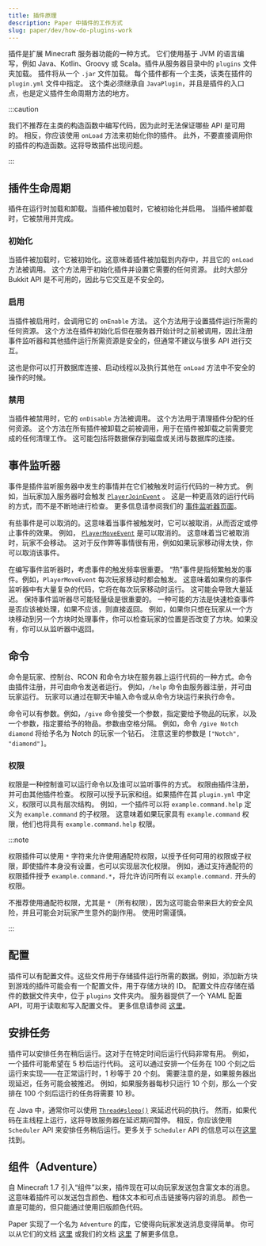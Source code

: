 ```yaml
---
title: 插件原理
description: Paper 中插件的工作方式
slug: paper/dev/how-do-plugins-work
---
```


插件是扩展 Minecraft 服务器功能的一种方式。
它们使用基于 JVM 的语言编写，例如 Java、Kotlin、Groovy 或 Scala。插件从服务器目录中的 `plugins` 文件夹加载。
插件将从一个 `.jar` 文件加载。
每个插件都有一个主类，该类在插件的 `plugin.yml` 文件中指定。
这个类必须继承自 `JavaPlugin`，并且是插件的入口点，也是定义插件生命周期方法的地方。

:::caution

我们不推荐在主类的构造函数中编写代码，因为此时无法保证哪些 API 是可用的。
相反，你应该使用 `onLoad` 方法来初始化你的插件。
此外，不要直接调用你的插件的构造函数。这将导致插件出现问题。

:::

## 插件生命周期

插件在运行时加载和卸载。当插件被加载时，它被初始化并启用。
当插件被卸载时，它被禁用并完成。

### 初始化

当插件被加载时，它被初始化。这意味着插件被加载到内存中，并且它的 `onLoad` 方法被调用。
这个方法用于初始化插件并设置它需要的任何资源。
此时大部分 Bukkit API 是不可用的，因此与它交互是不安全的。

### 启用

当插件被启用时，会调用它的 `onEnable` 方法。
这个方法用于设置插件运行所需的任何资源。
这个方法在插件初始化后但在服务器开始计时之前被调用，因此注册事件监听器和其他插件运行所需资源是安全的，但通常不建议与很多 API 进行交互。

这也是你可以打开数据库连接、启动线程以及执行其他在 `onLoad` 方法中不安全的操作的时候。

### 禁用

当插件被禁用时，它的 `onDisable` 方法被调用。 这个方法用于清理插件分配的任何资源。
这个方法在所有插件被卸载之前被调用，用于在插件被卸载之前需要完成的任何清理工作。
这可能包括将数据保存到磁盘或关闭与数据库的连接。

## 事件监听器

事件是插件监听服务器中发生的事情并在它们被触发时运行代码的一种方式。
例如，当玩家加入服务器时会触发 [`PlayerJoinEvent`](jd:paper:org.bukkit.event.player.PlayerJoinEvent) 。
这是一种更高效的运行代码的方式，而不是不断地进行检查。
更多信息请参阅我们的 [事件监听器页面](/paper/dev/event-listeners)。

有些事件是可以取消的。这意味着当事件被触发时，它可以被取消，从而否定或停止事件的效果。
例如， [`PlayerMoveEvent`](jd:paper:org.bukkit.event.player.PlayerMoveEvent) 是可以取消的。
这意味着当它被取消时，玩家不会移动。
这对于反作弊等事情很有用，例如如果玩家移动得太快，你可以取消该事件。

在编写事件监听器时，考虑事件的触发频率很重要。
“热”事件是指频繁触发的事件。例如，`PlayerMoveEvent` 每次玩家移动时都会触发。
这意味着如果你的事件监听器中有大量复杂的代码，它将在每次玩家移动时运行。
这可能会导致大量延迟。 保持事件监听器尽可能轻量级是很重要的。
一种可能的方法是快速检查事件是否应该被处理，如果不应该，则直接返回。
例如，如果你只想在玩家从一个方块移动到另一个方块时处理事件，你可以检查玩家的位置是否改变了方块。如果没有，你可以从监听器中返回。

## 命令

命令是玩家、控制台、RCON 和命令方块在服务器上运行代码的一种方式。命令由插件注册，并可由命令发送者运行。
例如，`/help` 命令由服务器注册，并可由玩家运行。
玩家可以通过在聊天中输入命令或从命令方块运行来执行命令。

命令可以有参数。例如，`/give` 命令接受一个参数，指定要给予物品的玩家，以及一个参数，指定要给予的物品。参数由空格分隔。
例如，命令 `/give Notch diamond` 将给予名为 Notch 的玩家一个钻石。
注意这里的参数是 `["Notch", "diamond"]`。

### 权限

权限是一种控制谁可以运行命令以及谁可以监听事件的方式。
权限由插件注册，并可由其他插件检查。
权限可以授予玩家和组。如果插件在其 `plugin.yml` 中定义，权限可以具有层次结构。
例如，一个插件可以将 `example.command.help` 定义为 `example.command` 的子权限。
这意味着如果玩家具有 `example.command` 权限，他们也将具有 `example.command.help` 权限。

:::note

权限插件可以使用 `*` 字符来允许使用通配符权限，以授予任何可用的权限或子权限，即使插件本身没有设置，也可以实现层次化权限。
例如，通过支持通配符的权限插件授予 `example.command.*`，将允许访问所有以 `example.command.` 开头的权限。

不推荐使用通配符权限，尤其是 `*`（所有权限），因为这可能会带来巨大的安全风险，并且可能会对玩家产生意外的副作用。
使用时需谨慎。

:::

## 配置

插件可以有配置文件。这些文件用于存储插件运行所需的数据。例如，添加新方块到游戏的插件可能会有一个配置文件，用于存储方块的 ID。
配置文件应存储在插件的数据文件夹中，位于 `plugins` 文件夹内。
服务器提供了一个 YAML 配置 API，可用于读取和写入配置文件。
更多信息请参阅 [这里](/paper/dev/plugin-configurations)。

## 安排任务

插件可以安排任务在稍后运行。这对于在特定时间后运行代码非常有用。
例如，一个插件可能希望在 5 秒后运行代码。
这可以通过安排一个任务在 100 个刻之后运行来实现——在正常运行时，1 秒等于 20 个刻。
需要注意的是，如果服务器出现延迟，任务可能会被推迟。
例如，如果服务器每秒只运行 10 个刻，那么一个安排在 100 个刻后运行的任务将需要 10 秒。

在 Java 中，通常你可以使用 [`Thread#sleep()`](jd:java:java.lang.Thread#sleep(long)) 来延迟代码的执行。
然而，如果代码在主线程上运行，这将导致服务器在延迟期间暂停。
相反，你应该使用 `Scheduler` API 来安排任务稍后运行。更多关于 `Scheduler` API 的信息可以在[这里](/paper/dev/scheduler)找到。

## 组件（Adventure）

自 Minecraft 1.7 引入“组件”以来，插件现在可以向玩家发送包含富文本的消息。
这意味着插件可以发送包含颜色、粗体文本和可点击链接等内容的消息。
颜色一直是可能的，但只能通过使用旧版颜色代码。

Paper 实现了一个名为 `Adventure` 的库，它使得向玩家发送消息变得简单。
你可以从它们的文档 [这里](https://docs.advntr.dev/)
或我们的文档 [这里](/paper/dev/component-api/introduction) 了解更多信息。
